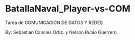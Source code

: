 # BatallaNaval_Player-vs-COM
Tarea de COMUNICACIÓN DE DATOS Y REDES

By: Sebastian Canales Ortiz. y
    Nelson Rubio Guerrero.
